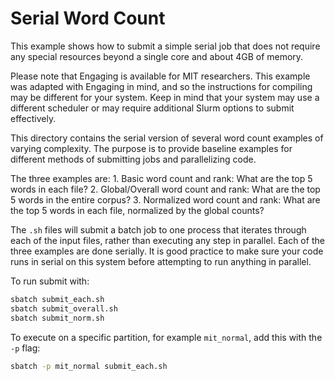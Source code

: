 # Serial Word Count

This example shows how to submit a simple serial job that does not require any special resources beyond a single core and about 4GB of memory.

Please note that Engaging is available for MIT researchers.  This example was adapted with Engaging in mind, and so the instructions for compiling may be different for your system. Keep in mind that your system may use a different scheduler or may require additional Slurm options to submit effectively.

This directory contains the serial version of several word count examples of varying complexity. The purpose is to provide baseline examples for different methods of submitting jobs and parallelizing code.

The three examples are:
    1. Basic word count and rank: What are the top 5 words in each file?
    2. Global/Overall word count and rank: What are the top 5 words in the entire corpus?
    3. Normalized word count and rank: What are the top 5 words in each file, normalized by the global counts?

The `.sh` files will submit a batch job to one process that iterates through each of the input files, rather than executing any step in parallel. Each of the three examples are done serially. It is good practice to make sure your code runs in serial on this system before attempting to run anything in parallel.

To run submit with:

```bash
sbatch submit_each.sh
sbatch submit_overall.sh
sbatch submit_norm.sh
```

To execute on a specific partition, for example `mit_normal`, add this with the `-p` flag:

```bash
sbatch -p mit_normal submit_each.sh
```